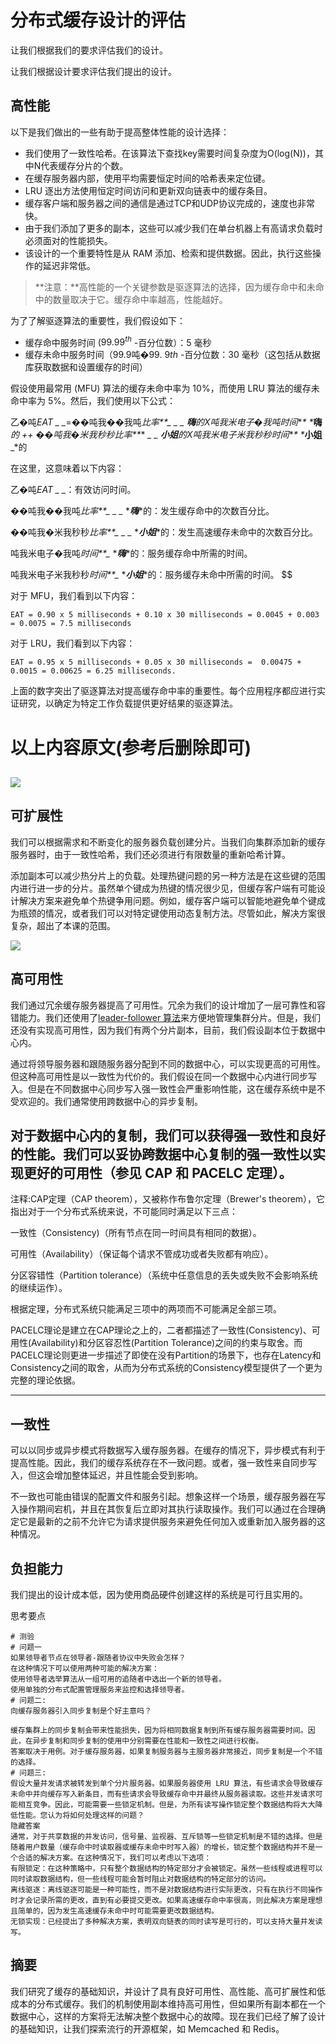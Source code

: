 # 分布式缓存设计的评估

让我们根据我们的要求评估我们的设计。

让我们根据设计要求评估我们提出的设计。

## 高性能

以下是我们做出的一些有助于提高整体性能的设计选择：

- 我们使用了一致性哈希。在该算法下查找key需要时间复杂度为O(log(N))，其中N代表缓存分片的个数。
- 在缓存服务器内部，使用平均需要恒定时间的哈希表来定位键。
- LRU 逐出方法使用恒定时间访问和更新双向链表中的缓存条目。
- 缓存客户端和服务器之间的通信是通过TCP和UDP协议完成的，速度也非常快。
- 由于我们添加了更多的副本，这些可以减少我们在单台机器上有高请求负载时必须面对的性能损失。
- 该设计的一个重要特性是从 RAM 添加、检索和提供数据。因此，执行这些操作的延迟非常低。

> **注意：**高性能的一个关键参数是驱逐算法的选择，因为缓存命中和未命中的数量取决于它。缓存命中率越高，性能越好。

为了了解驱逐算法的重要性，我们假设如下：


- 缓存命中服务时间 ($99.99^{th}$ -百分位数）：5 毫秒
- 缓存未命中服务时间（99.9吨�99. 9*th* -百分位数：30 毫秒（这包括从数据库获取数据和设置缓存的时间）

假设使用最常用 (MFU) 算法的缓存未命中率为 10%，而使用 LRU 算法的缓存未命中率为 5%。然后，我们使用以下公式：

乙�吨*EAT* *_* *_*=��吨我��我吨*比率**_* *_* *_* *_**嗨**_*的X吨我米电子�我吨*时间**_* *_**嗨**_*的 ++ ��吨我�米我秒秒*比率**_* *_* *_* *_**小姐**_*的X吨我米电子米我秒秒*时间**_* *_**小姐**_*的

在这里，这意味着以下内容：

乙�吨*EAT* *_* *_*：有效访问时间。

��吨我��我吨*比率**_* *_* *_* *_**嗨**_*的：发生缓存命中的次数百分比。

��吨我�米我秒秒*比率**_* *_* *_* *_**小姐**_*的：发生高速缓存未命中的次数百分比。

吨我米电子�我吨*时间**_* *_**嗨**_*的：服务缓存命中所需的时间。

吨我米电子米我秒秒*时间**_* *_**小姐**_*的：服务缓存未命中所需的时间。
$$

对于 MFU，我们看到以下内容：

```plain
EAT = 0.90 x 5 milliseconds + 0.10 x 30 milliseconds = 0.0045 + 0.003 = 0.0075 = 7.5 milliseconds
```

对于 LRU，我们看到以下内容：

```plain
EAT = 0.95 x 5 milliseconds + 0.05 x 30 milliseconds =  0.00475 + 0.0015 = 0.00625 = 6.25 milliseconds.
```

上面的数字突出了驱逐算法对提高缓存命中率的重要性。每个应用程序都应进行实证研究，以确定为特定工作负载提供更好结果的驱逐算法。

# 以上内容原文(参考后删除即可)
## ![](https://gitee.com/gaoxiang15125/pictureBed/raw/master/img/20230217121819.png)

## 可扩展性

我们可以根据需求和不断变化的服务器负载创建分片。当我们向集群添加新的缓存服务器时，由于一致性哈希，我们还必须进行有限数量的重新哈希计算。

添加副本可以减少热分片上的负载。处理热键问题的另一种方法是在这些键的范围内进行进一步的分片。虽然单个键成为热键的情况很少见，但缓存客户端有可能设计解决方案来避免单个热键争用问题。例如，缓存客户端可以智能地避免单个键成为瓶颈的情况，或者我们可以对特定键使用动态复制方法。尽管如此，解决方案很复杂，超出了本课的范围。

![](https://gitee.com/gaoxiang15125/pictureBed/raw/master/img/20230217121922.png)

## 高可用性

我们通过冗余缓存服务器提高了可用性。冗余为我们的设计增加了一层可靠性和容错能力。我们还使用了[leader-follower 算法](https://www.educative.io/collection/page/10370001/4941429335392256/5241733675220992#Single-leader-/-primary-secondary-replication)来方便地管理集群分片。但是，我们还没有实现高可用性，因为我们有两个分片副本，目前，我们假设副本位于数据中心内。

通过将领导服务器和跟随服务器分配到不同的数据中心，可以实现更高的可用性。但这种高可用性是以一致性为代价的。我们假设在同一个数据中心内进行同步写入。但是在不同数据中心同步写入强一致性会严重影响性能，这在缓存系统中是不受欢迎的。我们通常使用跨数据中心的异步复制。

对于数据中心内的复制，我们可以获得强一致性和良好的性能。我们可以妥协跨数据中心复制的强一致性以实现更好的可用性（参见 CAP 和 PACELC 定理）。
---
注释:CAP定理（CAP theorem），又被称作布鲁尔定理（Brewer's theorem），它指出对于一个分布式系统来说，不可能同时满足以下三点：

一致性（Consistency)（所有节点在同一时间具有相同的数据）。

可用性（Availability）（保证每个请求不管成功或者失败都有响应）。

分区容错性（Partition tolerance）（系统中任意信息的丢失或失败不会影响系统的继续运作）。

根据定理，分布式系统只能满足三项中的两项而不可能满足全部三项。

PACELC理论是建立在CAP理论之上的，二者都描述了一致性(Consistency)、可用性(Availability)和分区容忍性(Partition Tolerance)之间的约束与取舍。而PACELC理论则更进一步描述了即使在没有Partition的场景下，也存在Latency和Consistency之间的取舍，从而为分布式系统的Consistency模型提供了一个更为完整的理论依据。

---

## 一致性

可以以同步或异步模式将数据写入缓存服务器。在缓存的情况下，异步模式有利于提高性能。因此，我们的缓存系统存在不一致问题。或者，强一致性来自同步写入，但这会增加整体延迟，并且性能会受到影响。

不一致也可能由错误的配置文件和服务引起。想象这样一个场景，缓存服务器在写入操作期间宕机，并且在其恢复后立即对其执行读取操作。我们可以通过在合理确定它是最新的之前不允许它为请求提供服务来避免任何加入或重新加入服务器的这种情况。

## 负担能力

我们提出的设计成本低，因为使用商品硬件创建这样的系统是可行且实用的。

思考要点

```
# 测验
# 问题一
如果领导者节点在领导者-跟随者协议中失败会怎样？
在这种情况下可以使用两种可能的解决方案：
使用领导者选举算法从一组可用的追随者中选出一个新的领导者。
使用单独的分布式配置管理服务来监控和选择领导者。
# 问题二:
向缓存服务器引入同步复制是个好主意吗？

缓存集群上的同步复制会带来性能损失，因为将相同数据复制到所有缓存服务器需要时间。因此，在异步复制和同步复制的使用中分别需要在性能和一致性之间进行权衡。
答案取决于用例。对于缓存服务器，如果复制服务器与主服务器非常接近，同步复制是一个不错的选择。
# 问题三:
假设大量并发请求被转发到单个分片服务器。如果服务器使用 LRU 算法，有些请求会导致缓存未命中并向缓存写入新条目，而有些请求会导致缓存命中并最终从服务器读取。这些并发请求可能相互竞争。因此，可能需要一些锁定机制。但是，为所有读写操作锁定整个数据结构将大大降低性能。您认为将如何处理这样的问题？
隐藏答案
通常，对于共享数据的并发访问，信号量、监视器、互斥锁等一些锁定机制是不错的选择。但是随着用户数量（缓存命中时读取器或缓存未命中时写入器）的增长，锁定整个数据结构并不是一个合适的解决方案。在这种情况下，我们可以考虑以下选项：
有限锁定：在这种策略中，只有整个数据结构的特定部分才会被锁定。虽然一些线程或进程可以同时读取数据结构，但一些线程可能会暂时阻止对数据结构的特定部分的访问。
离线驱逐：离线驱逐可能是一种可能性，而不是对数据结构进行实际更改，只有在执行不同操作时才会记录所需的更改，直到有必要提交更改。如果高速缓存命中率很高，则此解决方案是理想且简单的，因为发生高速缓存未命中时可能需要更改数据结构。
无锁实现：已经提出了多种解决方案，表明双向链表的同时读写是可行的，可以支持大量并发读写。
```





## 摘要

我们研究了缓存的基础知识，并设计了具有良好可用性、高性能、高可扩展性和低成本的分布式缓存。我们的机制使用副本维持高可用性，但如果所有副本都在一个数据中心，这样的方案将无法解决整个数据中心的故障。现在我们已经了解了设计的基础知识，让我们探索流行的开源框架，如 Memcached 和 Redis。

